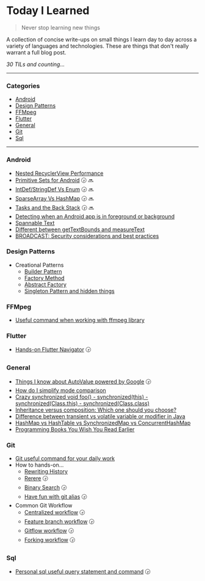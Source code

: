 # Today I Learned

> Never stop learning new things

A collection of concise write-ups on small things I learn day to day across a
variety of languages and technologies. These are things that don't really
warrant a full blog post.

_30 TILs and counting..._

---

### Categories

* [Android](README.md#Android)
* [Design Patterns](README.md#Design-Patterns)
* [FFMpeg](README.md#FFMpeg)
* [Flutter](README.md#Flutter)
* [General](README.md#General)
* [Git](README.md#Git)
* [Sql](README.md#Sql)

---

### Android

- [Nested RecyclerView Performance](android/nested-recyclerview.md)
- [Primitive Sets for Android](android/primitive-sets.md) :clock330: :soon:
- [IntDef/StringDef Vs Enum](android/intdef-stringdef-vs-enum.md) :clock330: :soon:
- [SparseArray Vs HashMap](android/sparsearray-vs-hashmap.md) :clock330: :soon:
- [Tasks and the Back Stack](https://medium.com/androiddevelopers/tasks-and-the-back-stack-dbb7c3b0f6d4) :clock330: :soon:
- [Detecting when an Android app is in foreground or background](android/detect-foreground-background-app.md)
- [Spannable Text](android/spannable-text.md)
- [Different between getTextBounds and measureText](android/different-between-gettexbounds-and-measuretext.md)
- [BROADCAST: Security considerations and best practices](android/broadcast-security-considerations-and-best-practices.md)

### Design Patterns

- Creational Patterns
    - [Builder Pattern](design-pattern/builder-pattern.md)
    - [Factory Method](design-pattern/factory-method.md)
    - [Abstract Factory](design-pattern/abstract-factory.md)
    - [Singleton Pattern and hidden things](design-pattern/singleton-pattern.md)

### FFMpeg

- [Useful command when working with ffmpeg library](ffmpeg/useful-command.md)

### Flutter

- [Hands-on Flutter Navigator](flutter/navigator-use-cases.md) :clock330:

### General

- [Things I know about AutoValue powered by Google](general/auto-value.md) :clock330:
- [How do I simplify mode comparison](general/simplify-mode-comparision.md)
- [Crazy synchronized void foo() - synchronized(this) - synchronized(Class.this) - synchronized(Class.class)](general/how-to-use-synchronized-keyword.md)
- [Inheritance versus composition: Which one should you choose?](https://www.javaworld.com/article/2076814/core-java/inheritance-versus-composition--which-one-should-you-choose-.html)
- [Difference between transient vs volatile variable or modifier in Java](general/transient-vs-volatile.md)
- [HashMap vs HashTable vs SynchronizedMap vs ConcurrentHashMap](general/hashmap-hashtable-synchronizedmap-concurrenthashmap.md)
- [Programming Books You Wish You Read Earlier](general/programming-books-you-wish-you-read-earlier.md)

### Git

- [Git useful command for your daily work](git/useful-command.md)
- How to hands-on...
    - [Rewriting History](git/git-rewriting-history.md)
    - [Rerere](git/git-rerere.md) :clock330:
    - [Binary Search](git/git-bisect.md) :clock330:
    - [Have fun with git alias](git/git-alias.md) :clock330:
- Common Git Workflow
  + [Centralized workflow](git/workflows/centralized-workflow.md) :clock330:
  + [Feature branch workflow](git/workflows/feature-branch-workflow.md) :clock330:
  + [Gitflow workflow](git/workflows/gitflow-workflow.md) :clock330:
  + [Forking workflow](git/workflows/forking-workflow.md) :clock330:

### Sql

- [Personal sql useful query statement and command](sql/useful-command.md) :clock330:
